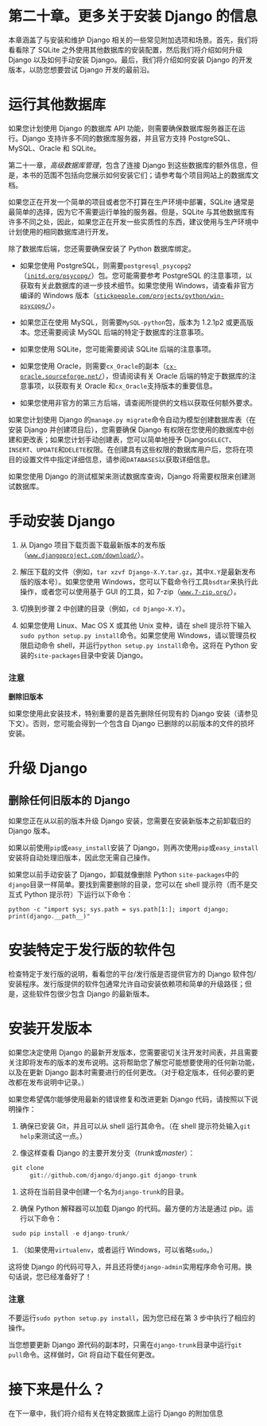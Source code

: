 # 第二十章。更多关于安装 Django 的信息

本章涵盖了与安装和维护 Django 相关的一些常见附加选项和场景。首先，我们将看看除了 SQLite 之外使用其他数据库的安装配置，然后我们将介绍如何升级 Django 以及如何手动安装 Django。最后，我们将介绍如何安装 Django 的开发版本，以防您想要尝试 Django 开发的最前沿。

# 运行其他数据库

如果您计划使用 Django 的数据库 API 功能，则需要确保数据库服务器正在运行。Django 支持许多不同的数据库服务器，并且官方支持 PostgreSQL、MySQL、Oracle 和 SQLite。

第二十一章，*高级数据库管理*，包含了连接 Django 到这些数据库的额外信息，但是，本书的范围不包括向您展示如何安装它们；请参考每个项目网站上的数据库文档。

如果您正在开发一个简单的项目或者您不打算在生产环境中部署，SQLite 通常是最简单的选择，因为它不需要运行单独的服务器。但是，SQLite 与其他数据库有许多不同之处，因此，如果您正在开发一些实质性的东西，建议使用与生产环境中计划使用的相同数据库进行开发。

除了数据库后端，您还需要确保安装了 Python 数据库绑定。

+   如果您使用 PostgreSQL，则需要`postgresql_psycopg2`（[`initd.org/psycopg/`](http://initd.org/psycopg/)）包。您可能需要参考 PostgreSQL 的注意事项，以获取有关此数据库的进一步技术细节。如果您使用 Windows，请查看非官方编译的 Windows 版本（[`stickpeople.com/projects/python/win-psycopg/`](http://stickpeople.com/projects/python/win-psycopg/)）。

+   如果您正在使用 MySQL，则需要`MySQL-python`包，版本为 1.2.1p2 或更高版本。您还需要阅读 MySQL 后端的特定于数据库的注意事项。

+   如果您使用 SQLite，您可能需要阅读 SQLite 后端的注意事项。

+   如果您使用 Oracle，则需要`cx_Oracle`的副本（[`cx-oracle.sourceforge.net/`](http://cx-oracle.sourceforge.net/)），但请阅读有关 Oracle 后端的特定于数据库的注意事项，以获取有关 Oracle 和`cx_Oracle`支持版本的重要信息。

+   如果您使用非官方的第三方后端，请查阅所提供的文档以获取任何额外要求。

如果您计划使用 Django 的`manage.py migrate`命令自动为模型创建数据库表（在安装 Django 并创建项目后），您需要确保 Django 有权限在您使用的数据库中创建和更改表；如果您计划手动创建表，您可以简单地授予 Django`SELECT`、`INSERT`、`UPDATE`和`DELETE`权限。在创建具有这些权限的数据库用户后，您将在项目的设置文件中指定详细信息，请参阅`DATABASES`以获取详细信息。

如果您使用 Django 的测试框架来测试数据库查询，Django 将需要权限来创建测试数据库。

# 手动安装 Django

1.  从 Django 项目下载页面下载最新版本的发布版（[`www.djangoproject.com/download/`](https://www.djangoproject.com/download/)）。

1.  解压下载的文件（例如，`tar xzvf Django-X.Y.tar.gz`，其中`X.Y`是最新发布版的版本号）。如果您使用 Windows，您可以下载命令行工具`bsdtar`来执行此操作，或者您可以使用基于 GUI 的工具，如 7-zip（[`www.7-zip.org/`](http://www.7-zip.org/)）。

1.  切换到步骤 2 中创建的目录（例如，`cd Django-X.Y`）。

1.  如果您使用 Linux、Mac OS X 或其他 Unix 变种，请在 shell 提示符下输入`sudo python setup.py install`命令。如果您使用 Windows，请以管理员权限启动命令 shell，并运行`python setup.py install`命令。这将在 Python 安装的`site-packages`目录中安装 Django。

### 注意

**删除旧版本**

如果您使用此安装技术，特别重要的是首先删除任何现有的 Django 安装（请参见下文）。否则，您可能会得到一个包含自 Django 已删除的以前版本的文件的损坏安装。

# 升级 Django

## 删除任何旧版本的 Django

如果您正在从以前的版本升级 Django 安装，您需要在安装新版本之前卸载旧的 Django 版本。

如果以前使用`pip`或`easy_install`安装了 Django，则再次使用`pip`或`easy_install`安装将自动处理旧版本，因此您无需自己操作。

如果您以前手动安装了 Django，卸载就像删除 Python `site-packages`中的`django`目录一样简单。要找到需要删除的目录，您可以在 shell 提示符（而不是交互式 Python 提示符）下运行以下命令：

`python -c "import sys; sys.path = sys.path[1:]; import django; print(django.__path__)"`

# 安装特定于发行版的软件包

检查特定于发行版的说明，看看您的平台/发行版是否提供官方的 Django 软件包/安装程序。发行版提供的软件包通常允许自动安装依赖项和简单的升级路径；但是，这些软件包很少包含 Django 的最新版本。

# 安装开发版本

如果您决定使用 Django 的最新开发版本，您需要密切关注开发时间表，并且需要关注即将发布的版本的发布说明。这将帮助您了解您可能想要使用的任何新功能，以及在更新 Django 副本时需要进行的任何更改。（对于稳定版本，任何必要的更改都在发布说明中记录。）

如果您希望偶尔能够使用最新的错误修复和改进更新 Django 代码，请按照以下说明操作：

1.  确保已安装 Git，并且可以从 shell 运行其命令。（在 shell 提示符处输入`git help`来测试这一点。）

1.  像这样查看 Django 的主要开发分支（*trunk*或*master*）：

```py
 git clone 
      git://github.com/django/django.git django-trunk

```

1.  这将在当前目录中创建一个名为`django-trunk`的目录。

1.  确保 Python 解释器可以加载 Django 的代码。最方便的方法是通过 pip。运行以下命令：

```py
 sudo pip install -e django-trunk/

```

1.  （如果使用`virtualenv`，或者运行 Windows，可以省略`sudo`。）

这将使 Django 的代码可导入，并且还将使`django-admin`实用程序命令可用。换句话说，您已经准备好了！

### 注意

不要运行`sudo python setup.py install`，因为您已经在第 3 步中执行了相应的操作。

当您想要更新 Django 源代码的副本时，只需在`django-trunk`目录中运行`git pull`命令。这样做时，Git 将自动下载任何更改。

# 接下来是什么？

在下一章中，我们将介绍有关在特定数据库上运行 Django 的附加信息
